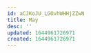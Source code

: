 ```yaml
---
id: aCJKoJU_LGOvhWHHjZZwN
title: May
desc: ''
updated: 1644961726971
created: 1644961726971
---
```


